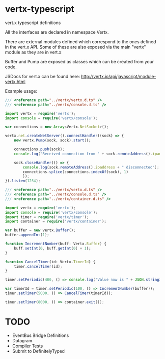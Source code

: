 vertx-typescript
================

vert.x typescript definitions

All the interfaces are declared in namespace Vertx.

There are external modules defined which correspond to the ones defined in the vert.x API. Some of these are also exposed via the main "vertx" module as they are in vert.x

Buffer and Pump are exposed as classes which can be created from your code.

JSDocs for vert.x can be found here: http://vertx.io/api/javascript/module-vertx.html

Example usage:
```typescript
/// <reference path="../vertx/vertx.d.ts" />
/// <reference path="../vertx/console.d.ts" />

import vertx = require('vertx');
import console = require('vertx/console');

var connections = new Array<Vertx.NetSocket>();

vertx.net.createNetServer().connectHandler((sock) => {
    new vertx.Pump(sock, sock).start();

    connections.push(sock);
    console.log("Received connection from " + sock.remoteAddress().ipaddress);

    sock.closeHandler(() => {
        console.log(sock.remoteAddress().ipaddress + " disconnected");
        connections.splice(connections.indexOf(sock), 1)
        });
}).listen(1234);
```
```typescript
/// <reference path="../vertx/vertx.d.ts" />
/// <reference path="../vertx/console.d.ts" />
/// <reference path="../vertx/container.d.ts" />

import vertx = require('vertx');
import console = require('vertx/console');
import timer = require('vertx/timer');
import container = require('vertx/container');

var buffer = new vertx.Buffer();
buffer.appendInt(1);

function IncrementNumber(buff: Vertx.Buffer) {
    buff.setInt(0, buff.getInt(0) + 1);
}

function CancelTimer(id: Vertx.TimerId) {
    timer.cancelTimer(id);
}

timer.setPeriodic(400, () => console.log("Value now is " + JSON.stringify(buffer.getInt(0))));

var timerId = timer.setPeriodic(100, () => IncrementNumber(buffer));
timer.setTimer(5000, () => CancelTimer(timerId));

timer.setTimer(8000, () => container.exit());
```
TODO
====

- EventBus Bridge Definitions
- Datagram
- Compiler Tests
- Submit to DefinitelyTyped
